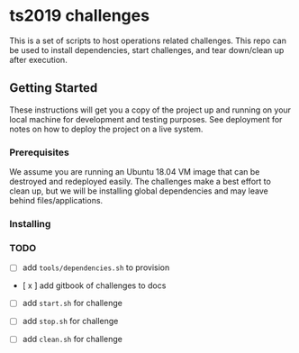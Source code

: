 # ts2019 challenges

This is a set of scripts to host operations related challenges. This repo can be used to install dependencies,
start challenges, and tear down/clean up after execution.

## Getting Started

These instructions will get you a copy of the project up and running on your local machine for development and testing purposes. See deployment for notes on how to deploy the project on a live system.

### Prerequisites

We assume you are running an Ubuntu 18.04 VM image that can be destroyed and redeployed easily. The challenges make a best effort to clean up, but we will be installing global dependencies and may leave behind files/applications.


### Installing

### TODO

- [  ] add `tools/dependencies.sh` to provision
- [ x ] add gitbook of challenges to docs
- [  ] add `start.sh` for challenge
- [  ] add `stop.sh` for challenge
- [  ] add `clean.sh` for challenge


